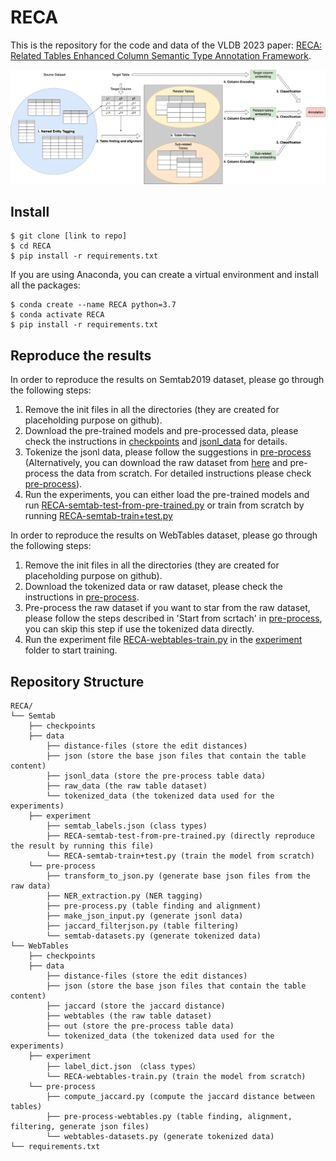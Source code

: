 # RECA
This is the repository for the code and data of the VLDB 2023 paper: [RECA: Related Tables Enhanced Column Semantic Type Annotation Framework](https://www.researchgate.net/publication/370163850_RECA_Related_Tables_Enhanced_Column_Semantic_Type_Annotation_Framework).


![Overview of RECA](./imgs/pipeline_updated.drawio.png)

## Install

```console
$ git clone [link to repo]
$ cd RECA
$ pip install -r requirements.txt 
```

If you are using Anaconda, you can create a virtual environment and install all the packages:

```console
$ conda create --name RECA python=3.7
$ conda activate RECA
$ pip install -r requirements.txt
```

## Reproduce the results

In order to reproduce the results on Semtab2019 dataset, please go through the following steps:
1. Remove the init files in all the directories (they are created for placeholding purpose on github).
2. Download the pre-trained models and pre-processed data, please check the instructions in [checkpoints](https://github.com/ysunbp/RECA-paper/tree/main/Semtab/checkpoints) and [jsonl_data](https://github.com/ysunbp/RECA-paper/tree/main/Semtab/data/jsonl_data) for details. 
3. Tokenize the jsonl data, please follow the suggestions in [pre-process](https://github.com/ysunbp/RECA-paper/tree/main/Semtab/pre-process) (Alternatively, you can download the raw dataset from [here](http://www.cs.ox.ac.uk/isg/challenges/sem-tab/2019/#datasets) and pre-process the data from scratch. For detailed instructions please check [pre-process](https://github.com/ysunbp/RECA-paper/tree/main/Semtab/pre-process)).
4. Run the experiments, you can either load the pre-trained models and run [RECA-semtab-test-from-pre-trained.py](https://github.com/ysunbp/RECA-paper/blob/main/Semtab/experiment/RECA-semtab-test-from-pre-trained.py) or train from scratch by running [RECA-semtab-train+test.py](https://github.com/ysunbp/RECA-paper/blob/main/Semtab/experiment/RECA-semtab-train%2Btest.py)

In order to reproduce the results on WebTables dataset, please go through the following steps:
1. Remove the init files in all the directories (they are created for placeholding purpose on github).
2. Download the tokenized data or raw dataset, please check the instructions in [pre-process](https://github.com/ysunbp/RECA-paper/tree/main/WebTables/pre-process).
3. Pre-process the raw dataset if you want to star from the raw dataset, please follow the steps described in 'Start from scrtach' in [pre-process](https://github.com/ysunbp/RECA-paper/tree/main/WebTables/pre-process), you can skip this step if use the tokenized data directly.
4. Run the experiment file [RECA-webtables-train.py](https://github.com/ysunbp/RECA-paper/blob/main/WebTables/experiment/RECA-webtables-train.py) in the [experiment](https://github.com/ysunbp/RECA-paper/tree/main/WebTables/experiment) folder to start training.

## Repository Structure
```
RECA/
└── Semtab
    ├── checkpoints 
    ├── data 
        ├── distance-files (store the edit distances)
        ├── json (store the base json files that contain the table content)
        ├── jsonl_data (store the pre-process table data)
        ├── raw_data (the raw table dataset)
        └── tokenized_data (the tokenized data used for the experiments)
    ├── experiment
        ├── semtab_labels.json (class types)
        ├── RECA-semtab-test-from-pre-trained.py (directly reproduce the result by running this file)
        └── RECA-semtab-train+test.py (train the model from scratch)
    └── pre-process
        ├── transform_to_json.py (generate base json files from the raw data)
        ├── NER_extraction.py (NER tagging)
        ├── pre-process.py (table finding and alignment)
        ├── make_json_input.py (generate jsonl data)
        ├── jaccard_filterjson.py (table filtering)
        └── semtab-datasets.py (generate tokenized data)
└── WebTables
    ├── checkpoints
    ├── data
        ├── distance-files (store the edit distances)
        ├── json (store the base json files that contain the table content)
        ├── jaccard (store the jaccard distance)
        ├── webtables (the raw table dataset)
        ├── out (store the pre-process table data)
        └── tokenized_data (the tokenized data used for the experiments)
    ├── experiment
        ├── label_dict.json （class types）
        └── RECA-webtables-train.py (train the model from scratch)
    └── pre-process
        ├── compute_jaccard.py (compute the jaccard distance between tables)
        ├── pre-process-webtables.py (table finding, alignment, filtering, generate json files)
        └── webtables-datasets.py (generate tokenized data)
└── requirements.txt

```
